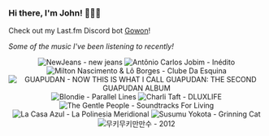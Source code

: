 ### Hi there, I'm John! 🏄🏻‍♂️

Check out my Last.fm Discord bot [Gowon](http://gowon.ca)!

_Some of the music I've been listening to recently!_


<!-- lastfm -->
<p align="center"><img src="https://lastfm.freetls.fastly.net/i/u/64s/026e88ed24b4902ffb8c492674904504.png" title="NewJeans - new jeans"> <img src="https://lastfm.freetls.fastly.net/i/u/64s/92a8b0170cc1eaacc20416ebe6893681.jpg" title="Antônio Carlos Jobim - Inédito"> <img src="https://lastfm.freetls.fastly.net/i/u/64s/5b22cc989bbaf84209be03c3750b7675.jpg" title="Milton Nascimento & Lô Borges - Clube Da Esquina"> <img src="https://lastfm.freetls.fastly.net/i/u/64s/0dea918065aa85d265dd46093f14f3aa.jpg" title="GUAPUDAN - NOW THIS IS WHAT I CALL GUAPUDAN: THE SECOND GUAPUDAN ALBUM"> <img src="https://lastfm.freetls.fastly.net/i/u/64s/d26cc0092f9b4cdf99d1e582755ec824.png" title="Blondie - Parallel Lines"> <img src="https://lastfm.freetls.fastly.net/i/u/64s/79afaa10007dfbbbe1f1dc3b389ab8a5.jpg" title="Charli Taft - DLUXLIFE"> <img src="https://lastfm.freetls.fastly.net/i/u/64s/be3988eb088606dbff098cc3fdc38af1.jpg" title="The Gentle People - Soundtracks For Living"> <img src="https://lastfm.freetls.fastly.net/i/u/64s/e04d824b2d764487ac2f23cf55523d55.png" title="La Casa Azul - La Polinesia Meridional"> <img src="https://lastfm.freetls.fastly.net/i/u/64s/2a4f3b96505d483f82aa5e3e4874888c.png" title="Susumu Yokota - Grinning Cat"> <img src="https://lastfm.freetls.fastly.net/i/u/64s/9ad851df2a594b29a8faa40c9f43f84c.png" title="무키무키만만수 - 2012"> </p>
